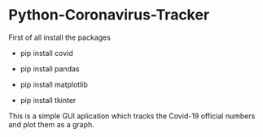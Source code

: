 # Python-Coronavirus-Tracker

First of all install the packages

- pip install covid 

- pip install pandas 

- pip install matplotlib 

- pip install tkinter 

This is a simple GUI aplication which tracks the Covid-19 official numbers and plot them as a graph.
